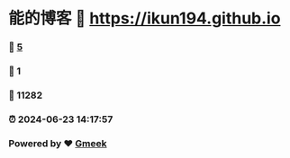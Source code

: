 # 能的博客 :link: https://ikun194.github.io 
### :page_facing_up: [5](https://ikun194.github.io/tag.html) 
### :speech_balloon: 1 
### :hibiscus: 11282 
### :alarm_clock: 2024-06-23 14:17:57 
### Powered by :heart: [Gmeek](https://github.com/Meekdai/Gmeek)
